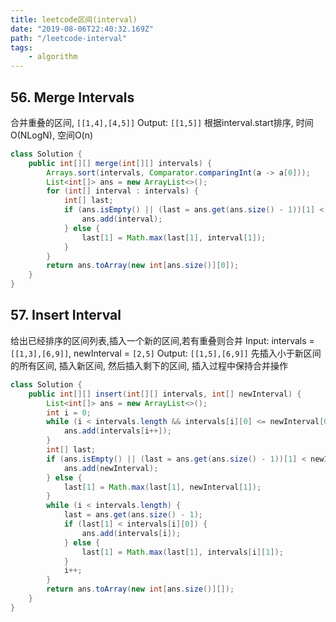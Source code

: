 ```yaml
---
title: leetcode区间(interval)
date: "2019-08-06T22:40:32.169Z"
path: "/leetcode-interval"
tags:
    - algorithm
---
```


## 56. Merge Intervals
合并重叠的区间, `[[1,4],[4,5]]` Output: `[[1,5]]`
根据interval.start排序, 时间O(NLogN), 空间O(n)
```java
class Solution {
    public int[][] merge(int[][] intervals) {
        Arrays.sort(intervals, Comparator.comparingInt(a -> a[0]));
        List<int[]> ans = new ArrayList<>();
        for (int[] interval : intervals) {
            int[] last;
            if (ans.isEmpty() || (last = ans.get(ans.size() - 1))[1] < interval[0]) {
                ans.add(interval);
            } else {
                last[1] = Math.max(last[1], interval[1]);
            }
        }
        return ans.toArray(new int[ans.size()][0]);
    }
}
```

## 57. Insert Interval
给出已经排序的区间列表,插入一个新的区间,若有重叠则合并
Input: intervals = `[[1,3],[6,9]]`, newInterval = `[2,5]`
Output: `[[1,5],[6,9]]`
先插入小于新区间的所有区间, 插入新区间, 然后插入剩下的区间, 插入过程中保持合并操作
```java
class Solution {
    public int[][] insert(int[][] intervals, int[] newInterval) {
        List<int[]> ans = new ArrayList<>();
        int i = 0;
        while (i < intervals.length && intervals[i][0] <= newInterval[0]) {
            ans.add(intervals[i++]);
        }
        int[] last;
        if (ans.isEmpty() || (last = ans.get(ans.size() - 1))[1] < newInterval[0]) {
            ans.add(newInterval);
        } else {
            last[1] = Math.max(last[1], newInterval[1]);
        }
        while (i < intervals.length) {
            last = ans.get(ans.size() - 1);
            if (last[1] < intervals[i][0]) {
                ans.add(intervals[i]);
            } else {
                last[1] = Math.max(last[1], intervals[i][1]);
            }
            i++;
        }
        return ans.toArray(new int[ans.size()][]);
    }
}
```
